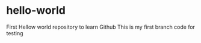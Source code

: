 # hello-world
First Hellow world repository to learn Github
This is my first branch code for testing
